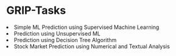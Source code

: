 # GRIP-Tasks

<li>Simple ML Prediction using Supervised Machine Learning<br>
<li>Prediction using Unsupervised ML
<li>Prediction using Decision Tree Algorithm
<li>Stock Market Prediction using Numerical and Textual Analysis

